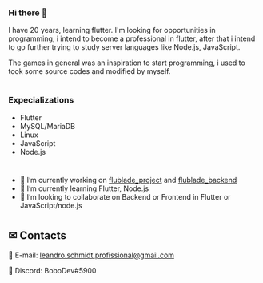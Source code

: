 ### Hi there 👋

I have 20 years, learning flutter. 
I'm looking for opportunities in programming, i intend to become a professional in flutter, after that i intend to go further trying to study server languages like Node.js, JavaScript.


The games in general was an inspiration to start programming, i used to took some source codes and modified by myself.

#
### Expecializations
- Flutter
- MySQL/MariaDB
- Linux
- JavaScript
- Node.js

#
- 🔭 I’m currently working on [flublade_project](https://github.com/LeandroTheDev/flublade_project) and [flublade_backend](https://github.com/LeandroTheDev/flublade_backend)
- 🌱 I’m currently learning Flutter, Node.js
- 👯 I’m looking to collaborate on Backend or Frontend in Flutter or JavaScript/node.js
#
## ✉ Contacts
📩 E-mail: leandro.schmidt.profissional@gmail.com

💬 Discord: BoboDev#5900
